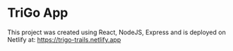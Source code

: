 # TriGo App

This project was created using React, NodeJS, Express and is deployed on Netlify at:
https://trigo-trails.netlify.app
